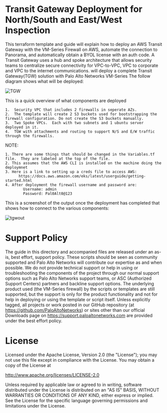 # Transit Gateway Deployment for North/South and East/West Inspection 

 This terraform template and guide will explain how to deploy an AWS Transit Gateway with the VM-Series Firewall on AWS, automate the connection to Panorama, and automatically obtain a BYOL license with an auth code. A Transit Gateway uses a hub and spoke architecture that allows security teams to centralize secure connectivity for VPC-to-VPC, VPC to corporate and VPC to the internet communications. will deploy a complete Transit Gateway(TGW) solution with Palo Alto Networks VM-Series The follow diagram shows what will be deployed:

![TGW](https://user-images.githubusercontent.com/21991161/63894705-f0091700-c9b2-11e9-963d-50a22dfeccf5.jpg)


 This is a quick overview of what components are deployed
```
1.  Security VPC that includes 2 firewalls in seperate AZs.
2.  The template will create 2 S3 buckets used for bootstrapping the firewall configuration. Do not create the S3 buckets manually.
3.  Two Spoke VPCs.  Each with two subnets and 1 ubuntu server deployed in it.
4.  TGW with attachments and routing to support N/S and E/W traffic through the firewalls.
```

 NOTE: 
 ``` 
 1. There are some things that should be changed in the Variables.tf file.  They are labeled at the top of the file.
 2. This assumes that the AWS CLI is installed on the machine doing the deploymnet
 3. Here is a link to setting up a creds file to access AWS: 
       https://docs.aws.amazon.com/eks/latest/userguide/getting-started.html
 4. After deployment the firewall username and password are:
         Username: admin
         Password: Pal0Alt0@123

 ```

 This is a screenshot of the output once the deployment has completed that shows how to connect to the various components:

![tgwout](https://user-images.githubusercontent.com/21991161/53307965-1793f100-3863-11e9-8eaa-fabeb35d7cda.jpg)


 # Support Policy
The guide in this directory and accompanied files are released under an as-is, best effort, support policy. These scripts should be seen as community supported and Palo Alto Networks will contribute our expertise as and when possible. We do not provide technical support or help in using or troubleshooting the components of the project through our normal support options such as Palo Alto Networks support teams, or ASC (Authorized Support Centers) partners and backline support options. The underlying product used (the VM-Series firewall) by the scripts or templates are still supported, but the support is only for the product functionality and not for help in deploying or using the template or script itself.
Unless explicitly tagged, all projects or work posted in our GitHub repository (at https://github.com/PaloAltoNetworks) or sites other than our official Downloads page on https://support.paloaltonetworks.com are provided under the best effort policy.

 # License


 Licensed under the Apache License, Version 2.0 (the "License"); you may not use this file except in compliance with the License. You may obtain a copy of the License at                                                  

   http://www.apache.org/licenses/LICENSE-2.0                           

 Unless required by applicable law or agreed to in writing, software distributed under the License is distributed on an "AS IS" BASIS, WITHOUT WARRANTIES OR CONDITIONS OF ANY KIND, either express or implied. See the License for the specific language governing permissions and limitations under the License.  
